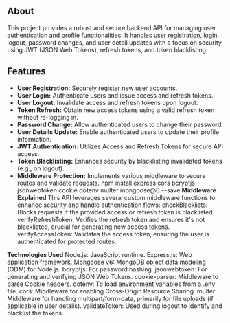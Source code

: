 ## About
This project provides a robust and secure backend API for managing user authentication and profile functionalities. It handles user registration, login, logout, password changes, and user detail updates with a focus on security using JWT (JSON Web Tokens), refresh tokens, and token blacklisting.
## Features
* **User Registration:** Securely register new user accounts.
* **User Login:** Authenticate users and issue access and refresh tokens.
* **User Logout:** Invalidate access and refresh tokens upon logout.
* **Token Refresh:** Obtain new access tokens using a valid refresh token without re-logging in.
* **Password Change:** Allow authenticated users to change their password.
* **User Details Update:** Enable authenticated users to update their profile information.
* **JWT Authentication:** Utilizes Access and Refresh Tokens for secure API access.
* **Token Blacklisting:** Enhances security by blacklisting invalidated tokens (e.g., on logout).
* **Middleware Protection:** Implements various middleware to secure routes and validate requests.
npm install express cors bcryptjs jsonwebtoken cookie dotenv multer mongoose@6 --save
**Middleware Explained**
This API leverages several custom middleware functions to enhance security and handle authentication flows:
checkBlacklists: Blocks requests if the provided access or refresh token is blacklisted.
verifyRefreshToken: Verifies the refresh token and ensures it's not blacklisted, crucial for generating new access tokens.
verifyAccessToken: Validates the access token, ensuring the user is authenticated for protected routes.

**Technologies Used**
Node.js: JavaScript runtime.
Express.js: Web application framework.
Mongoose v6: MongoDB object data modeling (ODM) for Node.js.
bcryptjs: For password hashing.
jsonwebtoken: For generating and verifying JSON Web Tokens.
cookie-parser: Middleware to parse Cookie headers.
dotenv: To load environment variables from a .env file.
cors: Middleware for enabling Cross-Origin Resource Sharing.
multer: Middleware for handling multipart/form-data, primarily for file uploads (if applicable in user details).
validateToken: Used during logout to identify and blacklist the tokens.

